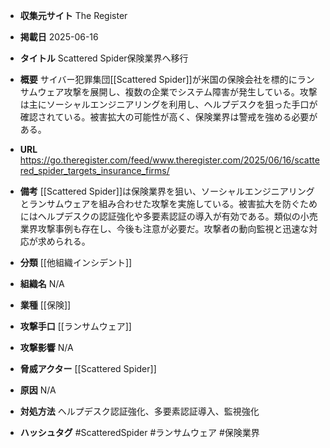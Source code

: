 - **収集元サイト**
The Register

- **掲載日**
2025-06-16

- **タイトル**
Scattered Spider保険業界へ移行

- **概要**
サイバー犯罪集団[[Scattered Spider]]が米国の保険会社を標的にランサムウェア攻撃を展開し、複数の企業でシステム障害が発生している。攻撃は主にソーシャルエンジニアリングを利用し、ヘルプデスクを狙った手口が確認されている。被害拡大の可能性が高く、保険業界は警戒を強める必要がある。

- **URL**
https://go.theregister.com/feed/www.theregister.com/2025/06/16/scattered_spider_targets_insurance_firms/

- **備考**
[[Scattered Spider]]は保険業界を狙い、ソーシャルエンジニアリングとランサムウェアを組み合わせた攻撃を実施している。被害拡大を防ぐためにはヘルプデスクの認証強化や多要素認証の導入が有効である。類似の小売業界攻撃事例も存在し、今後も注意が必要だ。攻撃者の動向監視と迅速な対応が求められる。

- **分類**
[[他組織インシデント]]

- **組織名**
N/A

- **業種**
[[保険]]

- **攻撃手口**
[[ランサムウェア]]

- **攻撃影響**
N/A

- **脅威アクター**
[[Scattered Spider]]

- **原因**
N/A

- **対処方法**
ヘルプデスク認証強化、多要素認証導入、監視強化

- **ハッシュタグ**
#ScatteredSpider #ランサムウェア #保険業界
